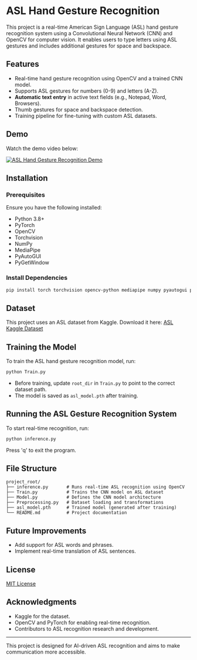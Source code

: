 # ASL Hand Gesture Recognition

This project is a real-time American Sign Language (ASL) hand gesture recognition system
using a Convolutional Neural Network (CNN) and OpenCV for computer vision. It enables users to
type letters using ASL gestures and includes additional gestures for space and backspace.

## Features
- Real-time hand gesture recognition using OpenCV and a trained CNN model.
- Supports ASL gestures for numbers (0-9) and letters (A-Z).
- **Automatic text entry** in active text fields (e.g., Notepad, Word, Browsers).
- Thumb gestures for space and backspace detection.
- Training pipeline for fine-tuning with custom ASL datasets.

## Demo
Watch the demo video below:

[![ASL Hand Gesture Recognition Demo](https://img.youtube.com/vi/GzNV9V208u4/0.jpg)](https://youtu.be/GzNV9V208u4)

## Installation

### Prerequisites
Ensure you have the following installed:
- Python 3.8+
- PyTorch
- OpenCV
- Torchvision
- NumPy
- MediaPipe
- PyAutoGUI
- PyGetWindow

### Install Dependencies
```bash
pip install torch torchvision opencv-python mediapipe numpy pyautogui pygetwindow pillow
```

## Dataset
This project uses an ASL dataset from Kaggle. Download it here:
[ASL Kaggle Dataset](https://www.kaggle.com/datasets/vignonantoine/mediapipe-processed-asl-dataset/data)

## Training the Model

To train the ASL hand gesture recognition model, run:
```bash
python Train.py
```

- Before training, update `root_dir` in `Train.py` to point to the correct dataset path.
- The model is saved as `asl_model.pth` after training.

## Running the ASL Gesture Recognition System

To start real-time recognition, run:
```bash
python inference.py
```
Press 'q' to exit the program.

## File Structure
```
project_root/
├── inference.py       # Runs real-time ASL recognition using OpenCV
├── Train.py           # Trains the CNN model on ASL dataset
├── Model.py           # Defines the CNN model architecture
├── Preprocessing.py   # Dataset loading and transformations
├── asl_model.pth      # Trained model (generated after training)
└── README.md          # Project documentation
```

## Future Improvements
- Add support for ASL words and phrases.
- Implement real-time translation of ASL sentences.

## License
[MIT License](LICENSE)

## Acknowledgments
- Kaggle for the dataset.
- OpenCV and PyTorch for enabling real-time recognition.
- Contributors to ASL recognition research and development.

---
This project is designed for AI-driven ASL recognition and aims to make communication more accessible.

